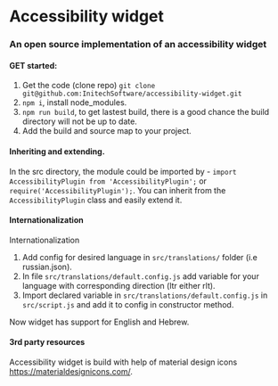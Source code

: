 # Accessibility widget

### An open source implementation of an accessibility widget

#### GET started:

1. Get the code (clone repo) `git clone git@github.com:InitechSoftware/accessibility-widget.git`
2. `npm i`, install node_modules.
3. `npm run build`, to get lastest build, there is a good chance the build directory will not be up to date.
4. Add the build and source map to your project.

#### Inheriting and extending.
In the src directory, the module could be imported by - `import AccessibilityPlugin from 'AccessibilityPlugin';` or `require('AccessibilityPlugin');`.
You can inherit from the `AccessibilityPlugin` class and easily extend it.

#### Internationalization

Internationalization
1. Add config for desired language in `src/translations/` folder (i.e russian.json).
2. In file `src/translations/default.config.js` add variable for your language with corresponding direction (ltr either rlt).
3. Import declared variable in `src/translations/default.config.js` in `src/script.js` and add it to config in constructor method.

Now widget has support for English and Hebrew.

#### 3rd party resources

Accessibility widget is build with help of material design icons https://materialdesignicons.com/.

